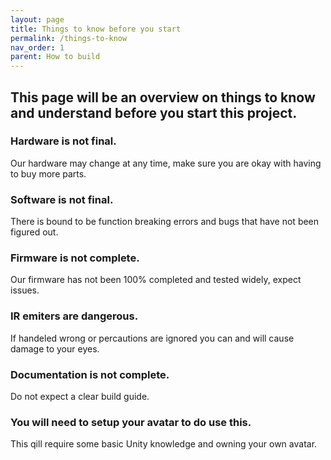 ```yaml
---
layout: page
title: Things to know before you start
permalink: /things-to-know
nav_order: 1
parent: How to build
---
```


## This page will be an overview on things to know and understand before you start this project.

### Hardware is not final.
Our hardware may change at any time, make sure you are okay with having to buy more parts.

### Software is not final. 
There is bound to be function breaking errors and bugs that have not been figured out.

### Firmware is not complete.
Our firmware has not been 100% completed and tested widely, expect issues.

### IR emiters are dangerous.
If handeled wrong or percautions are ignored you can and will cause damage to your eyes.

### Documentation is not complete.
Do not expect a clear build guide.

### You will need to setup your avatar to do use this.
This qill require some basic Unity knowledge and owning your own avatar.

